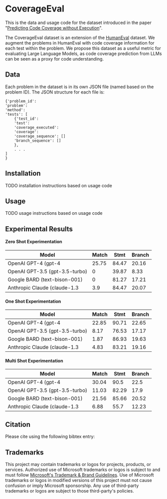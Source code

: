 # CoverageEval
This is the data and usage code for the dataset introduced in the paper "[Predicting Code Coverage without Execution](https://arxiv.org/abs/2307.13383)".

The CoverageEval dataset is an extension of the [HumanEval](https://github.com/openai/human-eval) dataset. We augment the problems in HumanEval with code coverage information for each test within the problem. We propose this dataset as a useful metric for evaluating Large Language Models, as code coverage prediction from LLMs can be seen as a proxy for code understanding. 

## Data
Each problem in the dataset is in its own JSON file (named based on the problem ID). The JSON structure for each file is:
```
{'problem_id': 
'problem':
'method': 
'tests': [
    {'test_id':
    'test':
    'coverage_executed':
    'coverage':
    'coverage_sequence': []
    'branch_sequence': []
    },
    . . .
]
}
```

## Installation
TODO installation instructions based on usage code

## Usage
TODO usage instructions based on usage code


## Experimental Results

#### Zero Shot Experimentation
| Model                         | Match | Stmt | Branch | 
|-------------------------------|-------|-------|-------|
| OpenAI GPT-4 (gpt-4           | 25.75 | 84.47 | 20.16 |
| OpenAI GPT-3.5 (gpt-3.5-turbo)| 0     | 39.87 | 8.33  |
| Google BARD (text-bison-001)  |  0    | 81.27 | 17.21 |
| Anthropic Claude (claude-1.3  | 3.9   | 84.47 | 20.07 |

#### One Shot Experimentation
| Model                         | Match | Stmt | Branch | 
|-------------------------------|-------|-------|-------|
| OpenAI GPT-4 (gpt-4           | 22.85 | 90.71 | 22.65 |
| OpenAI GPT-3.5 (gpt-3.5-turbo)|  8.17 | 76.53 | 17.17 |
| Google BARD (text-bison-001)  |  1.87 | 86.93 | 19.63 |
| Anthropic Claude (claude-1.3  |  4.83 | 83.21 | 19.16 |

#### Multi Shot Experimentation
| Model                         | Match | Stmt | Branch | 
|-------------------------------|-------|-------|-------|
| OpenAI GPT-4 (gpt-4           | 30.04 | 90.5  | 22.5  |
| OpenAI GPT-3.5 (gpt-3.5-turbo)| 11.03 | 82.29 | 17.9  |
| Google BARD (text-bison-001)  | 21.56 | 85.66 | 20.52 |
| Anthropic Claude (claude-1.3  | 6.88  | 55.7  | 12.23 |
## Citation
Please cite using the following bibtex entry:


## Trademarks

This project may contain trademarks or logos for projects, products, or services. Authorized use of Microsoft 
trademarks or logos is subject to and must follow 
[Microsoft's Trademark & Brand Guidelines](https://www.microsoft.com/en-us/legal/intellectualproperty/trademarks/usage/general).
Use of Microsoft trademarks or logos in modified versions of this project must not cause confusion or imply Microsoft sponsorship.
Any use of third-party trademarks or logos are subject to those third-party's policies.
